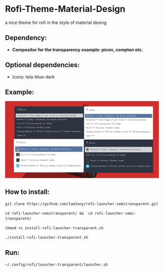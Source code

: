 # Rofi-Theme-Material-Design
a nice theme for rofi in the style of material desing


## Dependency:
* **Compositor for the transparency example: picon, compton etc.**

## Optional dependencies:
* Icons: tela-blue-dark


## Example:
![GitHub Logo](/example.png)

## How to install:
`git clone https://github.com/IamJony/rofi-launcher-semitransparent.git`

`cd rofi-launcher-semitransparent/ &&  cd rofi-launcher-semi-transparent/`

`chmod +x install-rofi-launcher-transparent.sh`

`./install-rofi-launcher-transparent.sh`

## Run:
`~/.config/rofi/launcher-transparent/launcher.sh`
